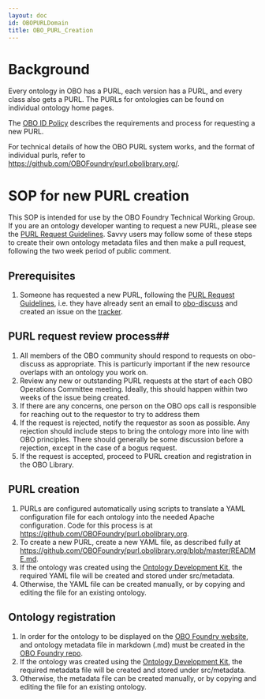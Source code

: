 ```yaml
---
layout: doc
id: OBOPURLDomain
title: OBO_PURL_Creation
---
```

# Background #

Every ontology in OBO has a PURL, each version has a PURL, and every class also gets a PURL. The PURLs for ontologies can be found on individual ontology home pages.

The [OBO ID Policy](http://www.obofoundry.org/docs/Policy_for_OBO_namespace_and_associated_PURL_requests.html) describes the requirements and process for requesting a new PURL.

For technical details of how the OBO PURL system works, and the format of individual purls, refer to https://github.com/OBOFoundry/purl.obolibrary.org/.

# SOP for new PURL creation #

This SOP is intended for use by the OBO Foundry Technical Working Group. If you are an ontology developer wanting to request a new PURL, please see the [PURL Request Guidelines](http://www.obofoundry.org/docs/Policy_for_OBO_namespace_and_associated_PURL_requests.htm). Savvy users may follow some of these steps to create their own ontology metadata files and then make a pull request, following the two week period of public comment.

## Prerequisites ##
1. Someone has requested a new PURL, following the [PURL Request Guidelines](http://www.obofoundry.org/docs/Policy_for_OBO_namespace_and_associated_PURL_requests.htm), i.e. they have already sent an email to [obo-discuss](mailto:obo-discuss@googlegroups.com) and created an issue on the [tracker](https://github.com/OBOFoundry/OBOFoundry.github.io/issues).

## PURL request review process##
1. All members of the OBO community should respond to requests on obo-discuss as appropriate. This is particurly important if the new resource overlaps with an ontology you work on.
1. Review any new or outstanding PURL requests at the start of each OBO Operations Committee meeting. Ideally, this should happen within two weeks of the issue being created.
1. If there are any concerns, one person on the OBO ops call is responsible for reaching out to the requestor to try to address them
1. If the request is rejected, notify the requestor as soon as possible. Any rejection should include steps to bring the ontology more into line with OBO principles. There should generally be some discussion before a rejection, except in the case of a bogus request.
1. If the request is accepted, proceed to PURL creation and registration in the OBO Library.

## PURL creation ##
1. PURLs are configured automatically using scripts to translate a YAML configuration file for each ontology into the needed Apache configuration. Code for this process is at https://github.com/OBOFoundry/purl.obolibrary.org.
1. To create a new PURL, create a new YAML file, as described fully at https://github.com/OBOFoundry/purl.obolibrary.org/blob/master/README.md.
1. If the ontology was created using the [Ontology Development Kit](https://github.com/INCATools/ontology-development-kit), the required YAML file will be created and stored under src/metadata.
1. Otherwise, the YAML file can be created manually, or by copying and editing the file for an existing ontology.

## Ontology registration ##
1. In order for the ontology to be displayed on the [OBO Foundry website](http://www.obofoundry.org/), and ontology metadata file in markdown (.md) must be created in the [OBO Foundry repo](https://github.com/OBOFoundry/OBOFoundry.github.io/tree/master/ontology).
1. If the ontology was created using the [Ontology Development Kit](https://github.com/INCATools/ontology-development-kit), the required metadata file will be created and stored under src/metadata.
1. Otherwise, the metadata file can be created manually, or by copying and editing the file for an existing ontology.


